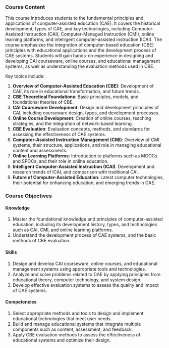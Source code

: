 ### **Course Content**

This course introduces students to the fundamental principles and applications of computer-assisted education (CAE). It covers the historical development, types of CAE, and key technologies, including Computer-Assisted Instruction (CAI), Computer-Managed Instruction (CMI), online learning platforms, and intelligent computer-assisted instruction (ICAI). The course emphasizes the integration of computer-based education (CBE) principles with educational applications and the development process of CAE systems. Students will gain hands-on experience in designing and developing CAI courseware, online courses, and educational management systems, as well as understanding the evaluation methods used in CBE.

Key topics include:

1. **Overview of Computer-Assisted Education (CBE)**: Development of CAE, its role in educational transformation, and future trends.
2. **CBE Theoretical Foundations**: Basic principles, models, and foundational theories of CBE.
3. **CAI Courseware Development**: Design and development principles of CAI, including courseware design, types, and development processes.
4. **Online Course Development**: Creation of online courses, teaching strategies, and the integration of network-based learning.
5. **CBE Evaluation**: Evaluation concepts, methods, and standards for assessing the effectiveness of CAE systems.
6. **Computer-Assisted Instruction Management (CMI)**: Overview of CMI systems, their structure, applications, and role in managing educational content and assessments.
7. **Online Learning Platforms**: Introduction to platforms such as MOOCs and SPOCs, and their role in online education.
8. **Intelligent Computer-Assisted Instruction (ICAI)**: Development and research trends of ICAI, and comparison with traditional CAI.
9. **Future of Computer-Assisted Education**: Latest computer technologies, their potential for enhancing education, and emerging trends in CAE.

### **Course Objectives**

#### **Knowledge**

1. Master the foundational knowledge and principles of computer-assisted education, including its development history, types, and technologies such as CAI, CMI, and online learning platforms.
2. Understand the development process of CAE systems, and the basic methods of CBE evaluation.

#### **Skills**

1. Design and develop CAI courseware, online courses, and educational management systems using appropriate tools and technologies.
2. Analyze and solve problems related to CAE by applying principles from educational theory, computer technology, and system design.
3. Develop effective evaluation systems to assess the quality and impact of CAE systems.

#### **Competencies**

1. Select appropriate methods and tools to design and implement educational technologies that meet user needs.
2. Build and manage educational systems that integrate multiple components such as content, assessment, and feedback.
3. Apply CBE evaluation methods to assess the effectiveness of educational systems and optimize their design.